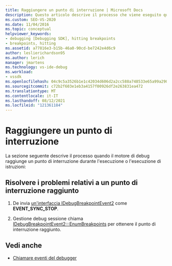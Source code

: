 ```yaml
---
title: Raggiungere un punto di interruzione | Microsoft Docs
description: Questo articolo descrive il processo che viene eseguito quando il motore di debug raggiunge un punto di interruzione durante l'esecuzione o l'esecuzione di istruzioni.
ms.custom: SEO-VS-2020
ms.date: 11/04/2016
ms.topic: conceptual
helpviewer_keywords:
- debugging [Debugging SDK], hitting breakpoints
- breakpoints, hitting
ms.assetid: a77816e3-b15b-46a0-90cd-be7242e4d6c9
author: leslierichardson95
ms.author: lerich
manager: jmartens
ms.technology: vs-ide-debug
ms.workload:
- vssdk
ms.openlocfilehash: 04c9c5a3526b1e1c42034d606d2a2cc588a748533e65a99a2907328be16ac8e3
ms.sourcegitcommit: c72b2f603e1eb3a4157f00926df2e263831ea472
ms.translationtype: MT
ms.contentlocale: it-IT
ms.lasthandoff: 08/12/2021
ms.locfileid: "121361184"
---
```

# <a name="hit-a-breakpoint"></a>Raggiungere un punto di interruzione
La sezione seguente descrive il processo quando il motore di debug raggiunge un punto di interruzione durante l'esecuzione o l'esecuzione di istruzioni:

## <a name="troubleshoot-a-hit-breakpoint"></a>Risolvere i problemi relativi a un punto di interruzione raggiunto

1. De invia [un'interfaccia IDebugBreakpointEvent2](../../extensibility/debugger/reference/idebugbreakpointevent2.md) come **EVENT_SYNC_STOP**.

2. Gestione debug sessione chiama [IDebugBreakpointEvent2:::EnumBreakpoints](../../extensibility/debugger/reference/idebugbreakpointevent2-enumbreakpoints.md) per ottenere il punto di interruzione raggiunto.

## <a name="see-also"></a>Vedi anche
- [Chiamare eventi del debugger](../../extensibility/debugger/calling-debugger-events.md)
